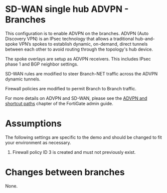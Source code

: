 # SD-WAN single hub ADVPN - Branches

This configuration is to enable ADVPN on the branches. ADVPN (Auto Discovery VPN) is an IPsec technology that allows a traditional hub-and-spoke VPN’s spokes to establish dynamic, on-demand, direct tunnels between each other to avoid routing through the topology's hub device.

The spoke overlays are setup as ADVPN receivers. This includes IPsec phase 1 and BGP neighbor settings.

SD-WAN rules are modified to steer Branch-NET traffic across the ADVPN dynamic tunnels.

Firewall policies are modified to permit Branch to Branch traffic.

For more details on ADVPN and SD-WAN, please see the [ADVPN and shortcut paths](https://docs.fortinet.com/document/fortigate/7.0.5/administration-guide/985659/advpn-and-shortcut-paths) chapter of the FortiGate admin guide.

# Assumptions

The following settings are specific to the demo and should be changed to fit your environment as necessary.

1) Firewall policy ID 3 is created and must not previously exist.


# Changes between branches

None.

